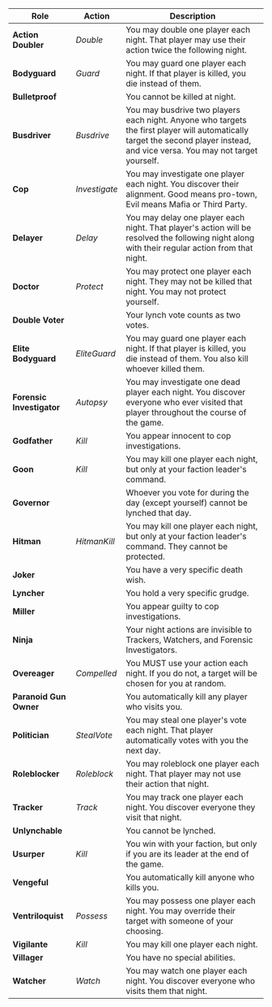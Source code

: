| Role | Action | Description |
| ---- | ------ | ----------- |
| **Action Doubler** | *Double* | You may double one player each night. That player may use their action twice the following night. |
| **Bodyguard** | *Guard* | You may guard one player each night. If that player is killed, you die instead of them. |
| **Bulletproof** |  | You cannot be killed at night. |
| **Busdriver** | *Busdrive* | You may busdrive two players each night. Anyone who targets the first player will automatically target the second player instead, and vice versa. You may not target yourself. |
| **Cop** | *Investigate* | You may investigate one player each night. You discover their alignment. Good means pro-town, Evil means Mafia or Third Party. |
| **Delayer** | *Delay* | You may delay one player each night. That player's action will be resolved the following night along with their regular action from that night. |
| **Doctor** | *Protect* | You may protect one player each night. They may not be killed that night. You may not protect yourself. |
| **Double Voter** |  | Your lynch vote counts as two votes. |
| **Elite Bodyguard** | *EliteGuard* | You may guard one player each night. If that player is killed, you die instead of them. You also kill whoever killed them. |
| **Forensic Investigator** | *Autopsy* | You may investigate one dead player each night. You discover everyone who ever visited that player throughout the course of the game. |
| **Godfather** | *Kill* | You appear innocent to cop investigations. |
| **Goon** | *Kill* | You may kill one player each night, but only at your faction leader's command. |
| **Governor** |  | Whoever you vote for during the day (except yourself) cannot be lynched that day. |
| **Hitman** | *HitmanKill* | You may kill one player each night, but only at your faction leader's command. They cannot be protected. |
| **Joker** |  | You have a very specific death wish. |
| **Lyncher** |  | You hold a very specific grudge. |
| **Miller** |  | You appear guilty to cop investigations. |
| **Ninja** |  | Your night actions are invisible to Trackers, Watchers, and Forensic Investigators. |
| **Overeager** | *Compelled* | You MUST use your action each night. If you do not, a target will be chosen for you at random. |
| **Paranoid Gun Owner** |  | You automatically kill any player who visits you. |
| **Politician** | *StealVote* | You may steal one player's vote each night. That player automatically votes with you the next day. |
| **Roleblocker** | *Roleblock* | You may roleblock one player each night. That player may not use their action that night. |
| **Tracker** | *Track* | You may track one player each night. You discover everyone they visit that night. |
| **Unlynchable** |  | You cannot be lynched. |
| **Usurper** | *Kill* | You win with your faction, but only if you are its leader at the end of the game. |
| **Vengeful** |  | You automatically kill anyone who kills you. |
| **Ventriloquist** | *Possess* | You may possess one player each night. You may override their target with someone of your choosing. |
| **Vigilante** | *Kill* | You may kill one player each night. |
| **Villager** |  | You have no special abilities. |
| **Watcher** | *Watch* | You may watch one player each night. You discover everyone who visits them that night. |
